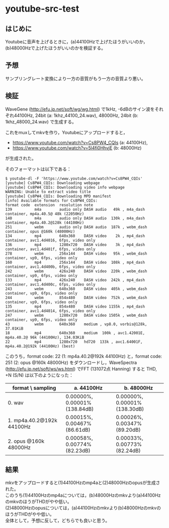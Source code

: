 # youtube-src-test

## はじめに
Youtubeに音声を上げるときに，(a)44100Hzで上げたほうがいいのか，(b)48000Hzで上げたほうがいいのかを検証する。

## 予想
サンプリングレート変換により一方の音質がもう一方の音質より悪い。  

## 検証
WaveGene (http://efu.jp.net/soft/wg/wg.html) で1kHz, -6dBのサイン波をそれぞれ44100Hz, 24bit (a: 1khz_44100_24.wav), 48000Hz, 24bit (b: 1khz_48000_24.wav) で生成する。

これをmuxしてmkvを作り，Youtubeにアップロードすると，
- https://www.youtube.com/watch?v=Cs8PW4_CQIs (a: 44100Hz),
- https://www.youtube.com/watch?v=5l4fi0HhvjE (b: 48000Hz)

が生成された。

そのフォーマットは以下である：
```
$ youtube-dl -F 'https://www.youtube.com/watch?v=Cs8PW4_CQIs'
[youtube] Cs8PW4_CQIs: Downloading webpage
[youtube] Cs8PW4_CQIs: Downloading video info webpage
WARNING: Unable to extract video title
[youtube] Cs8PW4_CQIs: Downloading MPD manifest
[info] Available formats for Cs8PW4_CQIs:
format code  extension  resolution note
139          m4a        audio only DASH audio   49k , m4a_dash container, mp4a.40.5@ 48k (22050Hz)
140          m4a        audio only DASH audio  130k , m4a_dash container, mp4a.40.2@128k (44100Hz)
251          webm       audio only DASH audio  187k , webm_dash container, opus @160k (48000Hz)
134          mp4        640x360    DASH video    2k , mp4_dash container, avc1.4d4016, 6fps, video only
136          mp4        1280x720   DASH video    3k , mp4_dash container, avc1.4d401f, 6fps, video only
278          webm       256x144    DASH video   95k , webm_dash container, vp9, 6fps, video only
160          mp4        256x144    DASH video  108k , mp4_dash container, avc1.4d400b, 6fps, video only
242          webm       426x240    DASH video  220k , webm_dash container, vp9, 6fps, video only
133          mp4        426x240    DASH video  242k , mp4_dash container, avc1.4d400c, 6fps, video only
243          webm       640x360    DASH video  405k , webm_dash container, vp9, 6fps, video only
244          webm       854x480    DASH video  752k , webm_dash container, vp9, 6fps, video only
135          mp4        854x480    DASH video 1155k , mp4_dash container, avc1.4d4014, 6fps, video only
247          webm       1280x720   DASH video 1505k , webm_dash container, vp9, 6fps, video only
43           webm       640x360    medium , vp8.0, vorbis@128k, 37.01KiB
18           mp4        640x360    medium  100k , avc1.42001E, mp4a.40.2@ 96k (44100Hz), 134.03KiB
22           mp4        1280x720   hd720  133k , avc1.64001F, mp4a.40.2@192k (44100Hz) (best)
```

このうち，format code: 22 (1: mp4a.40.2@192k 44100Hz) と，format code: 251 (2: opus @160k 48000Hz)
をダウンロードし，WaveSpectra (http://efu.jp.net/soft/ws/ws.html) でFFT (131072点 Hanning) すると THD, +N (S/N) は以下のようになった：

| format \ sampling         | a. 44100Hz         | b. 48000Hz         |
|---------------------------|--------------------|--------------------|
| 0. wav                    | 0.00000%, 0.00001% (138.84dB) | 0.00000%, 0.00001% (138.30dB) |
| 1. mp4a.40.2@192k 44100Hz | 0.00015%, 0.00467% (86.61dB) | 0.00026%, 0.00347% (89.20dB) |
| 2. opus @160k 48000Hz     | 0.00058%, 0.00774% (82.23dB) | 0.00033%, 0.00773% (82.24dB) |

## 結果
mkvをアップロードすると(1)44100Hzのmp4aと(2)48000Hzのopusが生成された。  
このうち(1)44100Hzのmp4aについては，(b)48000Hzのmkvより(a)44100HzのmkvのほうがTHDがやや低い。  
(2)48000Hzのopusについては，(a)44100Hzのmkvより(b)48000HzのmkvのほうがTHDがやや低い。  
全体として，予想に反して，どちらでも良いと思う。
